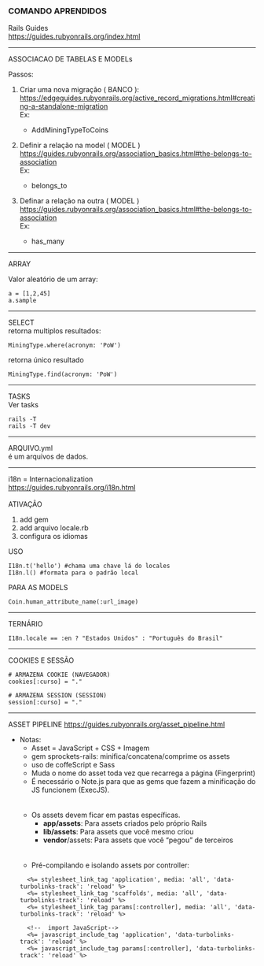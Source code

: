 ### COMANDO APRENDIDOS

Rails Guides<br>
https://guides.rubyonrails.org/index.html

---

ASSOCIACAO DE TABELAS E MODELs <br />

Passos:<br>
1) Criar uma nova migração ( BANCO ):
https://edgeguides.rubyonrails.org/active_record_migrations.html#creating-a-standalone-migration
    <br>Ex:
    - AddMiningTypeToCoins
    
2) Definir a relação na model ( MODEL ) <br />
https://guides.rubyonrails.org/association_basics.html#the-belongs-to-association <br />
Ex:
    - belongs_to <br>
    
3) Definar a relação na outra ( MODEL )
https://guides.rubyonrails.org/association_basics.html#the-belongs-to-association<br>
Ex:
    - has_many<br/>


----
ARRAY

Valor aleatório de um array:

    a = [1,2,45]
    a.sample

----

SELECT<br/>
retorna multiplos resultados:<br>

    MiningType.where(acronym: 'PoW')

retorna único resultado<br>

    MiningType.find(acronym: 'PoW')

---

TASKS<br />
Ver tasks
    
    rails -T
    rails -T dev

---
ARQUIVO.yml<br>
é um arquivos de dados.

---
i18n = Internacionalization<br> <https://guides.rubyonrails.org/i18n.html>
<br><br>ATIVAÇÃO
1. add gem 
2. add arquivo locale.rb
3. configura os idiomas

USO

    I18n.t('hello') #chama uma chave lá do locales
    I18n.l() #formata para o padrão local

PARA AS MODELS

    Coin.human_attribute_name(:url_image)

---

TERNÁRIO<br>

    I18n.locale == :en ? "Estados Unidos" : "Português do Brasil"

---
COOKIES E SESSÃO
    
    # ARMAZENA COOKIE (NAVEGADOR)
    cookies[:curso] = "."

    # ARMAZENA SESSION (SESSION)
    session[:curso] = "."    
---
ASSET PIPELINE
<https://guides.rubyonrails.org/asset_pipeline.html>
    
-  Notas:
    - Asset = JavaScript + CSS + Imagem
    - gem sprockets-rails: minifica/concatena/comprime os assets
    - uso de coffeScript e Sass
    - Muda o nome do asset toda vez que recarrega a página (Fingerprint)
    - É necessário o Note.js para que as gems que fazem a minificação do JS funcionem (ExecJS).
<br><br><br>
    - Os assets devem ficar em pastas específicas.
        - <b>app/assets</b>: Para assets criados pelo próprio Rails
        - <b>lib/assets</b>: Para assets que você mesmo criou
        - <b>vendor</b>/assets: Para assets que você “pegou” de
terceiros
<br><br><br>
    - Pré-compilando e isolando assets por controller:
    >> <!--  import CSS-->
         <%= stylesheet_link_tag 'application', media: 'all', 'data-turbolinks-track': 'reload' %>
         <%= stylesheet_link_tag 'scaffolds', media: 'all', 'data-turbolinks-track': 'reload' %>
         <%= stylesheet_link_tag params[:controller], media: 'all', 'data-turbolinks-track': 'reload' %>
       
         <!--  import JavaScript-->
         <%= javascript_include_tag 'application', 'data-turbolinks-track': 'reload' %>
         <%= javascript_include_tag params[:controller], 'data-turbolinks-track': 'reload' %>